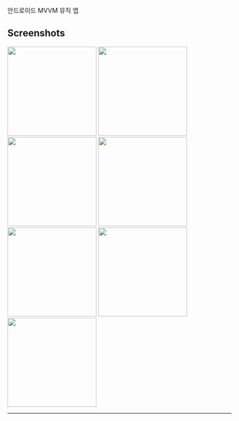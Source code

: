 안드로이드 MVVM 뮤직 앱



Screenshots
-----------------

<div>
<img width="200" src="https://user-images.githubusercontent.com/70811978/92327196-ea004880-f092-11ea-941b-d3922e50ed30.jpg">
  
<img width="200" src="https://user-images.githubusercontent.com/70811978/92327198-ed93cf80-f092-11ea-8e7c-bd73afd3f7c5.jpg">

<img width="200" src="https://user-images.githubusercontent.com/70811978/92327189-e076e080-f092-11ea-971c-738a87a60212.jpg">

<img width="200" src="https://user-images.githubusercontent.com/70811978/92327191-e371d100-f092-11ea-9653-a9b8f99b27a6.jpg">

<img width="200" src="https://user-images.githubusercontent.com/70811978/92327196-ea004880-f092-11ea-941b-d3922e50ed30.jpg">

<img width="200" src="https://user-images.githubusercontent.com/70811978/92327196-ea004880-f092-11ea-941b-d3922e50ed30.jpg">

<img width="200" src="https://user-images.githubusercontent.com/70811978/92327196-ea004880-f092-11ea-941b-d3922e50ed30.jpg">
  
</div>

--------------------
